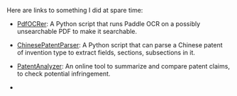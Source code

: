 Here are links to something I did at spare time:

- [PdfOCRer](https://github.com/msmarkgu/PdfOCRer): A Python script that runs Paddle OCR on a possibly unsearchable PDF to make it searchable. 

- [ChinesePatentParser](https://github.com/msmarkgu/ChinesePatentParser): A Python script that can parse a Chinese patent of invention type to extract fields, sections, subsections in it. 

- [PatentAnalyzer]([https://](https://gemlight.42web.io/patent_analysis.php)): An online tool to summarize and compare patent claims, to check potential infringement.
- 
